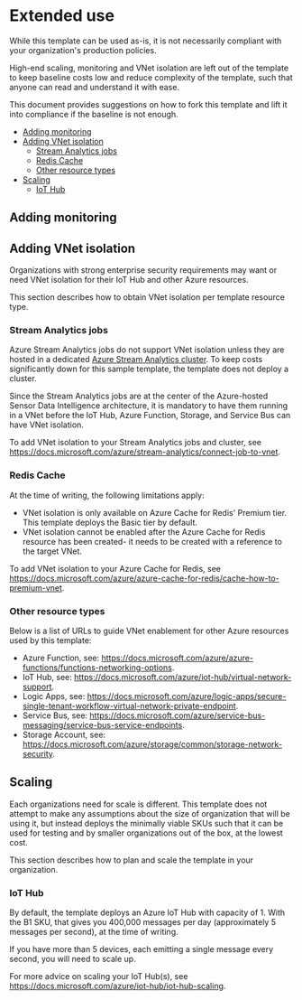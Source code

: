 # Extended use <!-- omit in toc -->

While this template can be used as-is, it is not necessarily compliant with your organization's production policies.

High-end scaling, monitoring and VNet isolation are left out of the template to keep baseline costs low and reduce complexity of the template,
such that anyone can read and understand it with ease.

This document provides suggestions on how to fork this template and lift it into compliance if the baseline is not enough.

- [Adding monitoring](#adding-monitoring)
- [Adding VNet isolation](#adding-vnet-isolation)
  - [Stream Analytics jobs](#stream-analytics-jobs)
  - [Redis Cache](#redis-cache)
  - [Other resource types](#other-resource-types)
- [Scaling](#scaling)
  - [IoT Hub](#iot-hub)

## Adding monitoring


## Adding VNet isolation

Organizations with strong enterprise security requirements may want or need VNet isolation for their IoT Hub and other Azure resources.

This section describes how to obtain VNet isolation per template resource type.

### Stream Analytics jobs

Azure Stream Analytics jobs do not support VNet isolation unless they are hosted in a dedicated [Azure Stream Analytics cluster](https://docs.microsoft.com/azure/stream-analytics/cluster-overview). To keep costs significantly down for this sample template, the template does not deploy a cluster.

Since the Stream Analytics jobs are at the center of the Azure-hosted Sensor Data Intelligence architecture, it is mandatory to have them running in a VNet before the IoT Hub, Azure Function, Storage, and Service Bus can have VNet isolation.

To add VNet isolation to your Stream Analytics jobs and cluster, see <https://docs.microsoft.com/azure/stream-analytics/connect-job-to-vnet>.

### Redis Cache

At the time of writing, the following limitations apply:

- VNet isolation is only available on Azure Cache for Redis' Premium tier. This template deploys the Basic tier by default.
- VNet isolation cannot be enabled after the Azure Cache for Redis resource has been created- it needs to be created with a reference to the target VNet.

To add VNet isolation to your Azure Cache for Redis, see <https://docs.microsoft.com/azure/azure-cache-for-redis/cache-how-to-premium-vnet>.

### Other resource types

Below is a list of URLs to guide VNet enablement for other Azure resources used by this template:

- Azure Function, see: <https://docs.microsoft.com/azure/azure-functions/functions-networking-options>.
- IoT Hub, see: <https://docs.microsoft.com/azure/iot-hub/virtual-network-support>.
- Logic Apps, see: <https://docs.microsoft.com/azure/logic-apps/secure-single-tenant-workflow-virtual-network-private-endpoint>.
- Service Bus, see: <https://docs.microsoft.com/azure/service-bus-messaging/service-bus-service-endpoints>.
- Storage Account, see: <https://docs.microsoft.com/azure/storage/common/storage-network-security>.

## Scaling

Each organizations need for scale is different. This template does not attempt to make any assumptions about the size of organization that will be using it, but instead deploys the minimally viable SKUs such that it can be used for testing and by smaller organizations out of the box, at the lowest cost.

This section describes how to plan and scale the template in your organization.

### IoT Hub

By default, the template deploys an Azure IoT Hub with capacity of 1. With the B1 SKU, that gives you 400,000 messages per day (approximately 5 messages per second), at the time of writing.

If you have more than 5 devices, each emitting a single message every second, you will need to scale up.

For more advice on scaling your IoT Hub(s), see <https://docs.microsoft.com/azure/iot-hub/iot-hub-scaling>.
